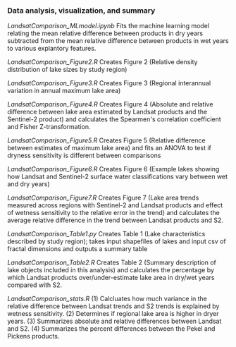 ### Data analysis, visualization, and summary 

_LandsatComparison_MLmodel.ipynb_  Fits the machine learning model relating the mean relative difference between products in dry years subtracted from the mean relative difference between products in wet years to various explantory features.

_LandsatComparison_Figure2.R_    Creates Figure 2 (Relative density distribution of lake sizes by study region)

_LandsatComparison_Figure3.R_    Creates Figure 3 (Regional interannual variation in annual maximum lake area) 

_LandsatComparison_Figure4.R_    Creates Figure 4 (Absolute and relative difference between lake area estimated by Landsat products and the Sentinel-2 product) and calculates the Spearmen's correlation coefficient and Fisher Z-transformation.

_LandsatComparison_Figure5.R_    Creates Figure 5 (Relative difference between estimates of maximum lake area) and fits an ANOVA to test if dryness sensitivity is different between comparisons

_LandsatComparison_Figure6.R_    Creates Figure 6 (Example lakes showing how Landsat and Sentinel-2 surface water classifications vary between wet and dry years)

_LandsatComparison_Figure7.R_    Creates Figure 7 (Lake area trends measured across regions with Sentinel-2 and Landsat products and effect of wetness sensitivity to the relative error in the trend) and calculates the average relative difference in the trend between Landsat products and S2.

_LandsatComparison_Table1.py_    Creates Table 1 (Lake characteristics described by study region); takes input shapefiles of lakes and input csv of fractal dimensions and outputs a summary table 

_LandsatComparison_Table2.R_    Creates Table 2 (Summary description of lake objects included in this analysis) and calculates the percentage by which Landsat products over/under-estimate lake area in dry/wet years compared with S2.

_LandsatComparison_stats.R_    (1) Calcluates how much variance in the relative difference between Landsat trends and S2 trends is explained by wetness sensitivity. (2) Determines if regional lake area is higher in dryer years. (3) Summarizes absolute and relative differences between Landsat and S2. (4) Summarizes the percent differences between the Pekel and Pickens products.
